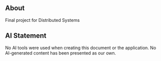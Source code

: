 ## About
Final project for Distributed Systems
## AI Statement
No AI tools were used when creating this document or the application. No AI-generated content has been presented as our own.
